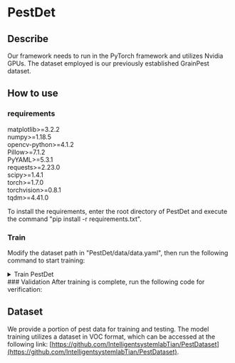 # PestDet
## Describe
Our framework needs to run in the PyTorch framework and utilizes Nvidia GPUs. The dataset employed is our previously established GrainPest dataset.
## How to use
### requirements
matplotlib>=3.2.2  
numpy>=1.18.5  
opencv-python>=4.1.2  
Pillow>=7.1.2  
PyYAML>=5.3.1  
requests>=2.23.0  
scipy>=1.4.1  
torch>=1.7.0  
torchvision>=0.8.1  
tqdm>=4.41.0  

To install the requirements, enter the root directory of PestDet and execute the command "pip install -r requirements.txt".
### Train
Modify the dataset path in "PestDet/data/data.yaml", then run the following command to start training:  
<details>
  <summary>Train PestDet</summary>
  python train.py --data data/data.yaml --cfg models/PestDet.yaml
</details>
### Validation
After training is complete, run the following code for verification:

## Dataset
We provide a portion of pest data for training and testing. The model training utilizes a dataset in VOC format, which can be accessed at the following link: [https://github.com/IntelligentsystemlabTian/PestDataset](https://github.com/IntelligentsystemlabTian/PestDataset).
